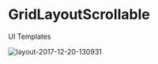 # GridLayoutScrollable
UI Templates


![layout-2017-12-20-130931](https://user-images.githubusercontent.com/25671488/34196306-8f1cbad4-e587-11e7-98c4-5eb9e7365d87.png)
